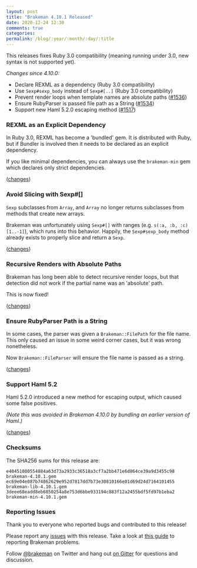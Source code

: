 ```yaml
---
layout: post
title: "Brakeman 4.10.1 Released"
date: 2020-12-24 12:30
comments: true
categories:
permalink: /blog/:year/:month/:day/:title
---
```


This releases fixes Ruby 3.0 compatibility (meaning running under 3.0, new syntax is not supported yet).

_Changes since 4.10.0:_

* Declare REXML as a dependency (Ruby 3.0 compatibility)
* Use `Sexp#sexp_body` instead of `Sexp#[..]` (Ruby 3.0 compatibility)
* Prevent render loops when template names are absolute paths ([#1536](https://github.com/presidentbeef/brakeman/issues/1536))
* Ensure RubyParser is passed file path as a String ([#1534](https://github.com/presidentbeef/brakeman/issues/1534))
* Support new Haml 5.2.0 escaping method ([#1517](https://github.com/presidentbeef/brakeman/issues/1517))

### REXML as an Explicit Dependency 

In Ruby 3.0, REXML has become a 'bundled' gem. It is distributed with Ruby, but if Bundler is involved then it needs to be declared as an explicit dependency.

If you like minimal dependencies, you can always use the `brakeman-min` gem which declares only strict dependencies.

([changes](https://github.com/presidentbeef/brakeman/pull/1538))

### Avoid Slicing with Sexp#[]

`Sexp` subclasses from `Array`, and `Array` no longer returns subclasses from methods that create new arrays.

Brakeman was unfortunately using `Sexp#[]` with ranges (e.g. `s(:a, :b, :c)[1..-1]`), which runs into this behavior.
Happily, the `Sexp#sexp_body` method already exists to properly slice and return a `Sexp`.

([changes](https://github.com/presidentbeef/brakeman/pull/1538))

### Recursive Renders with Absolute Paths

Brakeman has long been able to detect recursive render loops, but that detection did not work if the partial name was an 'absolute' path.

This is now fixed!

([changes](https://github.com/presidentbeef/brakeman/pull/1537))

### Ensure RubyParser Path is a String

In some cases, the parser was given a `Brakeman::FilePath` for the file name.
This only caused an issue in some weird corner cases, but it was wrong nonetheless.

Now `Brakeman::FileParser` will ensure the file name is passed as a string.

([changes](https://github.com/presidentbeef/brakeman/pull/1535))

### Support Haml 5.2

Haml 5.2.0 introduced a new method for escaping output, which caused some false positives.

_(Note this was avoided in Brakeman 4.10.0 by bundling an earlier version of Haml.)_

([changes](https://github.com/presidentbeef/brakeman/pull/1518))

### Checksums

The SHA256 sums for this release are:

    e40451080554884a63d73a2933c36518a3cf7a2bb471e6d864ce39a9d3455c98  brakeman-4.10.1.gem
    ec69e04e087b74862629e952d7817dd7b73e30810166e01d69d24d7164101455  brakeman-lib-4.10.1.gem
    3deee68eadd8eb6850254a8e753d6bbe933194c883f12a2455bdf5fd97b1eba2  brakeman-min-4.10.1.gem

### Reporting Issues

Thank you to everyone who reported bugs and contributed to this release!

Please report any [issues](https://github.com/presidentbeef/brakeman/issues) with this release. Take a look at [this guide](https://github.com/presidentbeef/brakeman/wiki/How-to-Report-a-Brakeman-Issue) to reporting Brakeman problems.

Follow [@brakeman](https://twitter.com/brakeman) on Twitter and hang out [on Gitter](https://gitter.im/presidentbeef/brakeman) for questions and discussion.

